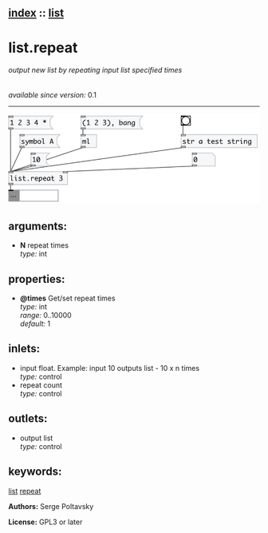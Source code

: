 [index](index.html) :: [list](category_list.html)
---

# list.repeat

###### output new list by repeating input list specified times

*available since version:* 0.1

---




[![example](../examples/img/list.repeat.jpg)](../examples/pd/list.repeat.pd)



## arguments:

* **N**
repeat times<br>
_type:_ int<br>





## properties:

* **@times** 
Get/set repeat times<br>
_type:_ int<br>
_range:_ 0..10000<br>
_default:_ 1<br>



## inlets:

* input float. Example: input 10 outputs list - 10 x n times<br>
_type:_ control
* repeat count<br>
_type:_ control



## outlets:

* output list<br>
_type:_ control



## keywords:

[list](keywords/list.html)
[repeat](keywords/repeat.html)






**Authors:** Serge Poltavsky




**License:** GPL3 or later





